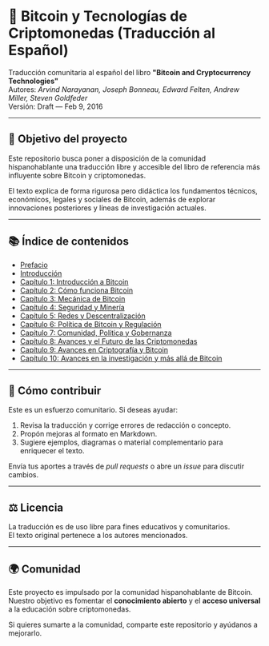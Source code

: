 # 📖 Bitcoin y Tecnologías de Criptomonedas (Traducción al Español)

Traducción comunitaria al español del libro **"Bitcoin and Cryptocurrency Technologies"**  
Autores: *Arvind Narayanan, Joseph Bonneau, Edward Felten, Andrew Miller, Steven Goldfeder*  
Versión: Draft — Feb 9, 2016  

---

## 🎯 Objetivo del proyecto

Este repositorio busca poner a disposición de la comunidad hispanohablante una traducción libre y accesible del libro de referencia más influyente sobre Bitcoin y criptomonedas.  

El texto explica de forma rigurosa pero didáctica los fundamentos técnicos, económicos, legales y sociales de Bitcoin, además de explorar innovaciones posteriores y líneas de investigación actuales.  

---

## 📚 Índice de contenidos

- [Prefacio](Prefacio.md)
- [Introducción](Introduccion.md)
- [Capítulo 1: Introducción a Bitcoin](Capitulo_01.md)
- [Capítulo 2: Cómo funciona Bitcoin](Capitulo_02.md)
- [Capítulo 3: Mecánica de Bitcoin](Capitulo_03.md)
- [Capítulo 4: Seguridad y Minería](Capitulo_04.md)
- [Capítulo 5: Redes y Descentralización](Capitulo_05.md)
- [Capítulo 6: Política de Bitcoin y Regulación](Capitulo_06.md)
- [Capítulo 7: Comunidad, Política y Gobernanza](Capitulo_07.md)
- [Capítulo 8: Avances y el Futuro de las Criptomonedas](Capitulo_08.md)
- [Capítulo 9: Avances en Criptografía y Bitcoin](Capitulo_09.md)
- [Capítulo 10: Avances en la investigación y más allá de Bitcoin](Capitulo_10.md)

---

## 🤝 Cómo contribuir

Este es un esfuerzo comunitario. Si deseas ayudar:  
1. Revisa la traducción y corrige errores de redacción o concepto.  
2. Propón mejoras al formato en Markdown.  
3. Sugiere ejemplos, diagramas o material complementario para enriquecer el texto.  

Envía tus aportes a través de *pull requests* o abre un *issue* para discutir cambios.  

---

## ⚖️ Licencia

La traducción es de uso libre para fines educativos y comunitarios.  
El texto original pertenece a los autores mencionados.  

---

## 🌍 Comunidad

Este proyecto es impulsado por la comunidad hispanohablante de Bitcoin.  
Nuestro objetivo es fomentar el **conocimiento abierto** y el **acceso universal** a la educación sobre criptomonedas.  

Si quieres sumarte a la comunidad, comparte este repositorio y ayúdanos a mejorarlo.  
